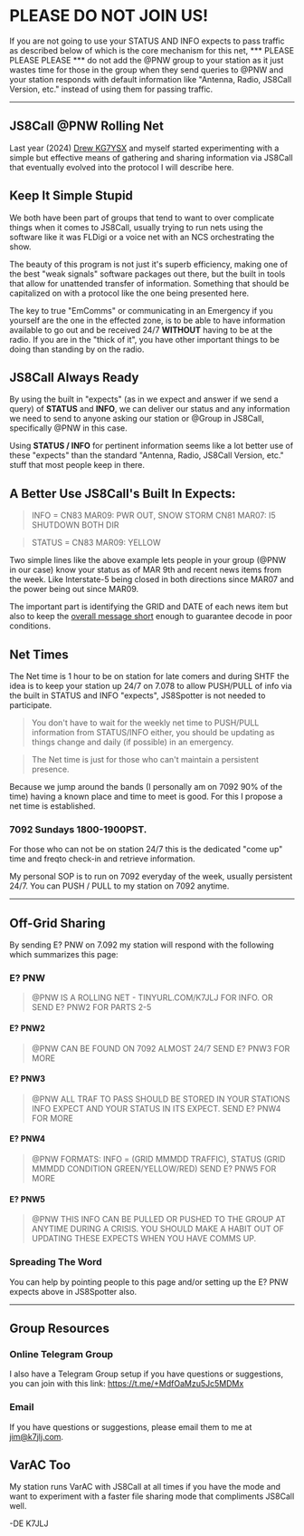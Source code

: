 # PLEASE DO NOT JOIN US!
If you are not going to use your STATUS AND INFO expects to pass traffic as described below of which is the core mechanism for this net,  *** PLEASE PLEASE PLEASE *** do not add the @PNW group to your station as it just wastes time for those in the group when they send queries to @PNW and your station responds with default information like "Antenna, Radio, JS8Call Version, etc." instead of using them for passing traffic.

---
## JS8Call @PNW Rolling Net
Last year (2024) [Drew KG7YSX](https://www.youtube.com/@TerminalElement) and myself started experimenting with a simple but effective means of gathering and sharing information via JS8Call that eventually evolved into the protocol I will describe here.

## Keep It Simple Stupid
We both have been part of groups that tend to want to over complicate things when it comes to JS8Call, usually trying to run nets using the software like it was FLDigi or a voice net with an NCS orchestrating the show.

The beauty of this program is not just it's superb efficiency, making one of the best "weak signals" software packages out there, but the built in tools that allow for unattended transfer of information.  Something that should be capitalized on with a protocol like the one being presented here.

The key to true "EmComms" or communicating in an Emergency if you yourself are the one in the effected zone, is to be able to have information available to go out and be received 24/7 **WITHOUT** having to be at the radio.  If you are in the "thick of it", you have other important things to be doing than standing by on the radio.

## JS8Call Always Ready
By using the built in "expects" (as in we expect and answer if we send a query) of **STATUS** and **INFO**, we can deliver our status and any information we need to send to anyone asking our station or @Group in JS8Call, specifically @PNW in this case.  

Using **STATUS / INFO** for pertinent information seems like a lot better use of these "expects" than the standard "Antenna, Radio, JS8Call Version, etc." stuff that most people keep in there. 

## A Better Use JS8Call's Built In Expects:
>INFO = CN83 MAR09: PWR OUT, SNOW STORM CN81 MAR07: I5 SHUTDOWN BOTH DIR

>STATUS = CN83 MAR09: YELLOW

Two simple lines like the above example lets people in your group (@PNW in our case) know your status as of MAR 9th and recent news items from the week.  Like Interstate-5 being closed in both directions since MAR07 and the power being out since MAR09.

The important part is identifying the GRID and DATE of each news item but also to keep the <u>overall message short</u> enough to guarantee decode in poor conditions.

## Net Times
The Net time is 1 hour to be on station for late comers and during SHTF the idea is to keep your station up 24/7 on 7.078 to allow PUSH/PULL of info via the built in STATUS and INFO "expects", JS8Spotter is not needed to participate.

>You don't have to wait for the weekly net time to PUSH/PULL information from STATUS/INFO either, you should be updating as things change and daily (if possible) in an emergency.  

>The Net time is just for those who can't maintain a persistent presence.

Because we jump around the bands (I personally am on 7092 90% of the time) having a known place and time to meet is good.  For this I propose a net time is established.

### 7092 Sundays 1800-1900PST.

For those who can not be on station 24/7 this is the dedicated "come up" time and freqto check-in and retrieve information.  

My personal SOP is to run on 7092 everyday of the week, usually persistent 24/7.  You can PUSH / PULL to my station on 7092 anytime.

---
## Off-Grid Sharing

By sending E? PNW on 7.092 my station will respond with the following which summarizes this page:
### E? PNW
>@PNW IS A ROLLING NET - TINYURL.COM/K7JLJ FOR INFO. OR SEND E? PNW2 FOR PARTS 2-5

#### E? PNW2
>@PNW CAN BE FOUND ON 7092 ALMOST 24/7 SEND E? PNW3 FOR MORE

#### E? PNW3
>@PNW ALL TRAF TO PASS SHOULD BE STORED IN YOUR STATIONS INFO EXPECT AND YOUR STATUS IN ITS EXPECT. SEND E? PNW4 FOR MORE

#### E? PNW4
>@PNW FORMATS: INFO = (GRID MMMDD TRAFFIC), STATUS (GRID MMMDD CONDITION GREEN/YELLOW/RED) SEND E? PNW5 FOR MORE

#### E? PNW5
>@PNW THIS INFO CAN BE PULLED OR PUSHED TO THE GROUP AT ANYTIME DURING A CRISIS. YOU SHOULD MAKE A HABIT OUT OF UPDATING THESE EXPECTS WHEN YOU HAVE COMMS UP.

### Spreading The Word
You can help by pointing people to this page and/or setting up the E? PNW expects above in JS8Spotter also.

---

## Group Resources
### Online Telegram Group
I also have a Telegram Group setup if you have questions or suggestions, you can join with this link: https://t.me/+MdfOaMzu5Jc5MDMx

### Email
If you have questions or suggestions, please email them to me at jim@k7jlj.com.

## VarAC Too
My station runs VarAC with JS8Call at all times if you have the mode and want to experiment with a faster file sharing mode that compliments JS8Call well.

-DE K7JLJ

